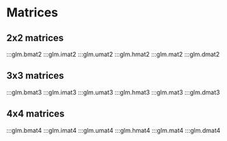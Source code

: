 
# Matrices

## 2x2 matrices

:::glm.bmat2
:::glm.imat2
:::glm.umat2
:::glm.hmat2
:::glm.mat2
:::glm.dmat2


## 3x3 matrices

:::glm.bmat3
:::glm.imat3
:::glm.umat3
:::glm.hmat3
:::glm.mat3
:::glm.dmat3

## 4x4 matrices

:::glm.bmat4
:::glm.imat4
:::glm.umat4
:::glm.hmat4
:::glm.mat4
:::glm.dmat4
